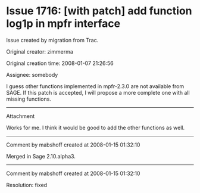 # Issue 1716: [with patch] add function log1p in mpfr interface

Issue created by migration from Trac.

Original creator: zimmerma

Original creation time: 2008-01-07 21:26:56

Assignee: somebody

I guess other functions implemented in mpfr-2.3.0 are not available from SAGE.
If this patch is accepted, I will propose a more complete one with all missing functions.



---

Attachment

Works for me.  I think it would be good to add the other functions as well.


---

Comment by mabshoff created at 2008-01-15 01:32:10

Merged in Sage 2.10.alpha3.


---

Comment by mabshoff created at 2008-01-15 01:32:10

Resolution: fixed
